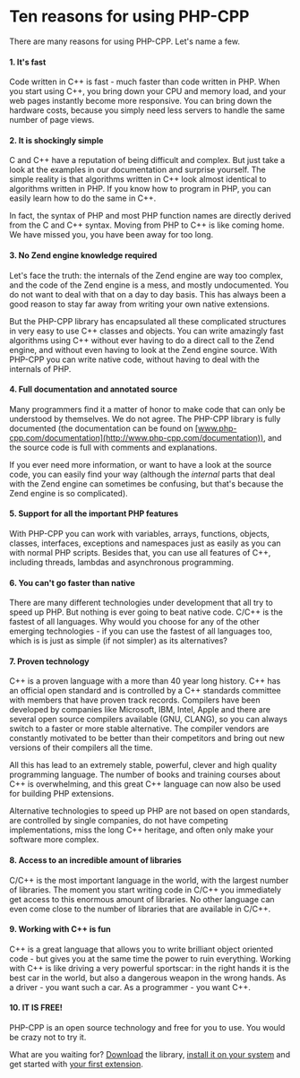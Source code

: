 # Ten reasons for using PHP-CPP

There are many reasons for using PHP-CPP. Let's name a few.

#### 1\. It's fast

Code written in C++ is fast - much faster than code written in PHP. When you start using C++, you bring down your CPU and memory load, and your web pages instantly become more responsive. You can bring down the hardware costs, because you simply need less servers to handle the same number of page views.

#### 2\. It is shockingly simple

C and C++ have a reputation of being difficult and complex. But just take a look at the examples in our documentation and surprise yourself. The simple reality is that algorithms written in C++ look almost identical to algorithms written in PHP. If you know how to program in PHP, you can easily learn how to do the same in C++.

In fact, the syntax of PHP and most PHP function names are directly derived from the C and C++ syntax. Moving from PHP to C++ is like coming home. We have missed you, you have been away for too long.

#### 3\. No Zend engine knowledge required

Let's face the truth: the internals of the Zend engine are way too complex, and the code of the Zend engine is a mess, and mostly undocumented. You do not want to deal with that on a day to day basis. This has always been a good reason to stay far away from writing your own native extensions.

But the PHP-CPP library has encapsulated all these complicated structures in very easy to use C++ classes and objects. You can write amazingly fast algorithms using C++ without ever having to do a direct call to the Zend engine, and without even having to look at the Zend engine source. With PHP-CPP you can write native code, without having to deal with the internals of PHP.

#### 4\. Full documentation and annotated source

Many programmers find it a matter of honor to make code that can only be understood by themselves. We do not agree. The PHP-CPP library is fully documented (the documentation can be found on [www.php-cpp.com/documentation](http://www.php-cpp.com/documentation)), and the source code is full with comments and explanations.

If you ever need more information, or want to have a look at the source code, you can easily find your way (although the _internal_ parts that deal with the Zend engine can sometimes be confusing, but that's because the Zend engine is so complicated).

#### 5\. Support for all the important PHP features

With PHP-CPP you can work with variables, arrays, functions, objects, classes, interfaces, exceptions and namespaces just as easily as you can with normal PHP scripts. Besides that, you can use all features of C++, including threads, lambdas and asynchronous programming.

#### 6\. You can't go faster than native

There are many different technologies under development that all try to speed up PHP. But nothing is ever going to beat native code. C/C++ is the fastest of all languages. Why would you choose for any of the other emerging technologies - if you can use the fastest of all languages too, which is is just as simple (if not simpler) as its alternatives?

#### 7\. Proven technology

C++ is a proven language with a more than 40 year long history. C++ has an official open standard and is controlled by a C++ standards committee with members that have proven track records. Compilers have been developed by companies like Microsoft, IBM, Intel, Apple and there are several open source compilers available (GNU, CLANG), so you can always switch to a faster or more stable alternative. The compiler vendors are constantly motivated to be better than their competitors and bring out new versions of their compilers all the time.

All this has lead to an extremely stable, powerful, clever and high quality programming language. The number of books and training courses about C++ is overwhelming, and this great C++ language can now also be used for building PHP extensions.

Alternative technologies to speed up PHP are not based on open standards, are controlled by single companies, do not have competing implementations, miss the long C++ heritage, and often only make your software more complex.

#### 8\. Access to an incredible amount of libraries

C/C++ is the most important language in the world, with the largest number of libraries. The moment you start writing code in C/C++ you immediately get access to this enormous amount of libraries. No other language can even come close to the number of libraries that are available in C/C++.

#### 9\. Working with C++ is fun

C++ is a great language that allows you to write brilliant object oriented code - but gives you at the same time the power to ruin everything. Working with C++ is like driving a very powerful sportscar: in the right hands it is the best car in the world, but also a dangerous weapon in the wrong hands. As a driver - you want such a car. As a programmer - you want C++.

#### 10\. IT IS FREE!

PHP-CPP is an open source technology and free for you to use. You would be crazy not to try it.

What are you waiting for? [Download](/download) the library, [install it on your system](PHPCPP/install) and get started with [your first extension](PHPCPP/your-first-extension).
